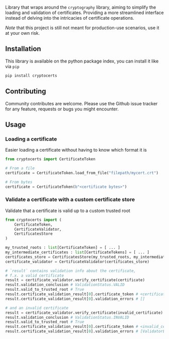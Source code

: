 Library that wraps around the `cryptography` library, aiming to simplify the loading and validation of certificates. Providing a more streamlined interface instead of delving into the intricacies of certificate operations.

*Note* that this project is still not meant for production-use scenarios, use it at your own risk.

## Installation

This library is available on the python package index, you can install it like via `pip`

```bash
pip install cryptocerts
```

## Contributing

Community contributes are welcome. Please use the Github issue tracker for any feature, requests or bugs you might encounter.

## Usage

### Loading a certificate

Easier loading a certificate without having to know which format it is

```python
from cryptocerts import CertificateToken

# From a file
certificate = CertificateToken.load_from_file("filepath/mycert.crt")

# From bytes
certificate = CertificateToken(b"<certificate bytes>")
```

### Validate a certificate with a custom certificate store

Validate that a certificate is valid up to a custom trusted root

```python
from cryptocerts import (
    CertificateToken,
    CertificateValidator,
    CertificatesStore
)

my_trusted_roots : list[CertificateToken] = [ ... ]
my_intermediate_certificates : list[CertificateTokens] = [ ... ]
certificates_store = CertificatesStore(my_trusted_roots, my_intermediate_certificates)
certificate_validator = CertificateValidator(certificates_store)

# `result` contains validation info about the certificate, 
# f.x. a valid certificate
result = certificate_validator.verify_certificate(certificate)
result.validation_conclusion # ValidationStatus.VALID
result.valid_to_trusted_root # True
result.certificate_validation_result[0].certificate_token # <certificate>
result.certificate_validation_result[0].validation_errors # []

# and an invalid certificate
result = certificate_validator.verify_certificate(invalid_certificate)
result.validation_conclusion # ValidationStatus.INVALID
result.valid_to_trusted_root # True
result.certificate_validation_result[0].certificate_token # <invalid_certificate>
result.certificate_validation_result[0].validation_errors # [ValidatorErrors.EXPIRED]
```